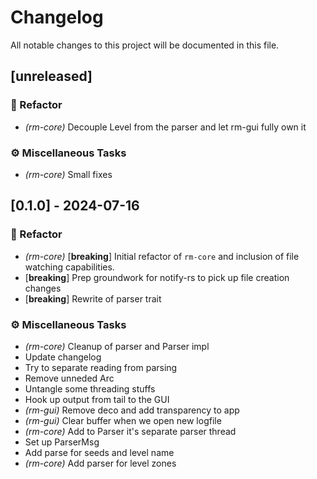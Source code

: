 # Changelog

All notable changes to this project will be documented in this file.

## [unreleased]

### 🚜 Refactor

- *(rm-core)* Decouple Level from the parser and let rm-gui fully own it

### ⚙️ Miscellaneous Tasks

- *(rm-core)* Small fixes

## [0.1.0] - 2024-07-16

### 🚜 Refactor

- *(rm-core)* [**breaking**] Initial refactor of `rm-core` and inclusion of file watching capabilities.
- [**breaking**] Prep groundwork for notify-rs to pick up file creation changes
- [**breaking**] Rewrite of parser trait

### ⚙️ Miscellaneous Tasks

- *(rm-core)* Cleanup of parser and Parser impl
- Update changelog
- Try to separate reading from parsing
- Remove unneded Arc
- Untangle some threading stuffs
- Hook up output from tail to the GUI
- *(rm-gui)* Remove deco and add transparency to app
- *(rm-gui)* Clear buffer when we open new logfile
- *(rm-core)* Add to Parser it's separate parser thread
- Set up ParserMsg
- Add parse for seeds and level name
- *(rm-core)* Add parser for level zones

<!-- generated by git-cliff -->
